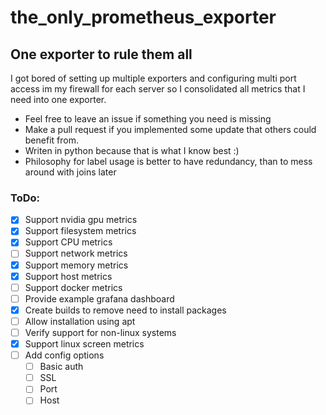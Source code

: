 # the_only_prometheus_exporter
## One exporter to rule them all

I got bored of setting up multiple exporters and configuring multi port access im my firewall for each server so I consolidated all 
metrics that I need into one exporter.

* Feel free to leave an issue if something you need is missing
* Make a pull request if you implemented some update that others could benefit from.
* Writen in python because that is what I know best :)
* Philosophy for label usage is better to have redundancy, than to mess around with joins later

### ToDo:
- [X] Support nvidia gpu metrics
- [X] Support filesystem metrics
- [X] Support CPU metrics
- [ ] Support network metrics
- [X] Support memory metrics
- [X] Support host metrics
- [ ] Support docker metrics
- [ ] Provide example grafana dashboard
- [X] Create builds to remove need to install packages
- [ ] Allow installation using apt
- [ ] Verify support for non-linux systems
- [X] Support linux screen metrics
- [ ] Add config options
  - [ ] Basic auth
  - [ ] SSL
  - [ ] Port
  - [ ] Host
